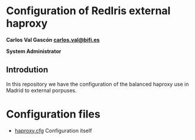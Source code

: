 # Configuration of RedIris external haproxy

**Carlos Val Gascón carlos.val@bifi.es**

**System Administrator**

## Introdution
In this repository we have the configuration of the balanced haproxy use in
Madrid to external porpuses.

# Configuration files

- [haproxy.cfg](haproxy.cfg) Configuration itself

